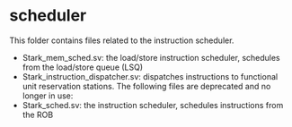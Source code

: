 # scheduler
This folder contains files related to the instruction scheduler.
* Stark_mem_sched.sv:	the load/store instruction scheduler, schedules from the load/store queue (LSQ)
* Stark_instruction_dispatcher.sv: dispatches instructions to functional unit reservation stations.
The following files are deprecated and no longer in use:
* Stark_sched.sv:	the instruction scheduler, schedules instructions from the ROB
